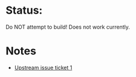 # Status:

Do NOT attempt to build! Does not work currently.

# Notes

* [Upstream issue ticket 1](https://github.com/benvanik/xenia/issues/599)
